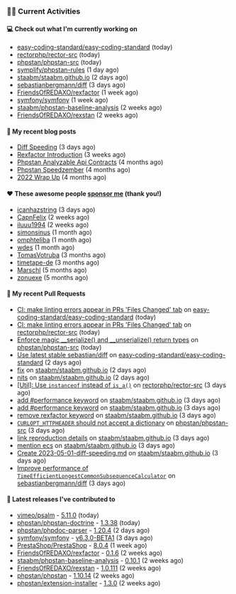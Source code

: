 ### 👨‍💻 Current Activities


#### 💻 Check out what I'm currently working on

- [easy-coding-standard/easy-coding-standard](https://github.com/easy-coding-standard/easy-coding-standard) (today)
- [rectorphp/rector-src](https://github.com/rectorphp/rector-src) (today)
- [phpstan/phpstan-src](https://github.com/phpstan/phpstan-src) (today)
- [symplify/phpstan-rules](https://github.com/symplify/phpstan-rules) (1 day ago)
- [staabm/staabm.github.io](https://github.com/staabm/staabm.github.io) (2 days ago)
- [sebastianbergmann/diff](https://github.com/sebastianbergmann/diff) (3 days ago)
- [FriendsOfREDAXO/rexfactor](https://github.com/FriendsOfREDAXO/rexfactor) (1 week ago)
- [symfony/symfony](https://github.com/symfony/symfony) (1 week ago)
- [staabm/phpstan-baseline-analysis](https://github.com/staabm/phpstan-baseline-analysis) (2 weeks ago)
- [FriendsOfREDAXO/rexstan](https://github.com/FriendsOfREDAXO/rexstan) (2 weeks ago)


#### 📜 My recent blog posts

- [Diff Speeding](https://staabm.github.io/2023/05/01/diff-speeding.html) (3 days ago)
- [Rexfactor Introduction](https://staabm.github.io/2023/04/09/rexfactor-introduction.html) (3 weeks ago)
- [Phpstan Analyzable Api Contracts](https://staabm.github.io/2022/12/29/phpstan-analyzable-api-contracts.html) (4 months ago)
- [Phpstan Speedzember](https://staabm.github.io/2022/12/23/phpstan-speedzember.html) (4 months ago)
- [2022 Wrap Up](https://staabm.github.io/2022/12/20/2022-wrap-up.html) (4 months ago)


#### ❤️ These awesome people [sponsor me](https://github.com/sponsors/staabm) (thank you!)

- [icanhazstring](https://github.com/icanhazstring) (3 days ago)
- [CapnFelix](https://github.com/CapnFelix) (2 weeks ago)
- [iluuu1994](https://github.com/iluuu1994) (2 weeks ago)
- [simonsinus](https://github.com/simonsinus) (1 month ago)
- [omphteliba](https://github.com/omphteliba) (1 month ago)
- [wdes](https://github.com/wdes) (1 month ago)
- [TomasVotruba](https://github.com/TomasVotruba) (3 months ago)
- [timetape-de](https://github.com/timetape-de) (3 months ago)
- [Marschl](https://github.com/Marschl) (5 months ago)
- [zonuexe](https://github.com/zonuexe) (5 months ago)


#### 🔨 My recent Pull Requests

- [CI: make linting errors appear in PRs &#39;Files Changed&#39; tab](https://github.com/easy-coding-standard/easy-coding-standard/pull/79) on [easy-coding-standard/easy-coding-standard](https://github.com/easy-coding-standard/easy-coding-standard) (today)
- [CI: make linting errors appear in PRs &#39;Files Changed&#39; tab](https://github.com/rectorphp/rector-src/pull/3729) on [rectorphp/rector-src](https://github.com/rectorphp/rector-src) (today)
- [Enforce magic __serialize() and __unserialize() return types](https://github.com/phpstan/phpstan-src/pull/2372) on [phpstan/phpstan-src](https://github.com/phpstan/phpstan-src) (today)
- [Use latest stable sebastian/diff](https://github.com/easy-coding-standard/easy-coding-standard/pull/78) on [easy-coding-standard/easy-coding-standard](https://github.com/easy-coding-standard/easy-coding-standard) (2 days ago)
- [fix](https://github.com/staabm/staabm.github.io/pull/65) on [staabm/staabm.github.io](https://github.com/staabm/staabm.github.io) (2 days ago)
- [nits](https://github.com/staabm/staabm.github.io/pull/64) on [staabm/staabm.github.io](https://github.com/staabm/staabm.github.io) (2 days ago)
- [[Util]: Use `instanceof` instead of `is_a()`](https://github.com/rectorphp/rector-src/pull/3723) on [rectorphp/rector-src](https://github.com/rectorphp/rector-src) (3 days ago)
- [add #performance keyword](https://github.com/staabm/staabm.github.io/pull/63) on [staabm/staabm.github.io](https://github.com/staabm/staabm.github.io) (3 days ago)
- [add #performance keyword](https://github.com/staabm/staabm.github.io/pull/62) on [staabm/staabm.github.io](https://github.com/staabm/staabm.github.io) (3 days ago)
- [remove rexfactor keyword](https://github.com/staabm/staabm.github.io/pull/61) on [staabm/staabm.github.io](https://github.com/staabm/staabm.github.io) (3 days ago)
- [`CURLOPT_HTTPHEADER` should not accept a dictionary](https://github.com/phpstan/phpstan-src/pull/2369) on [phpstan/phpstan-src](https://github.com/phpstan/phpstan-src) (3 days ago)
- [link reproduction details](https://github.com/staabm/staabm.github.io/pull/60) on [staabm/staabm.github.io](https://github.com/staabm/staabm.github.io) (3 days ago)
- [mention ecs](https://github.com/staabm/staabm.github.io/pull/59) on [staabm/staabm.github.io](https://github.com/staabm/staabm.github.io) (3 days ago)
- [Create 2023-05-01-diff-speeding.md](https://github.com/staabm/staabm.github.io/pull/58) on [staabm/staabm.github.io](https://github.com/staabm/staabm.github.io) (3 days ago)
- [Improve performance of `TimeEfficientLongestCommonSubsequenceCalculator`](https://github.com/sebastianbergmann/diff/pull/119) on [sebastianbergmann/diff](https://github.com/sebastianbergmann/diff) (3 days ago)


#### 🔭 Latest releases I've contributed to

- [vimeo/psalm](https://github.com/vimeo/psalm) - [5.11.0](https://github.com/vimeo/psalm/releases/tag/5.11.0) (today)
- [phpstan/phpstan-doctrine](https://github.com/phpstan/phpstan-doctrine) - [1.3.38](https://github.com/phpstan/phpstan-doctrine/releases/tag/1.3.38) (today)
- [phpstan/phpdoc-parser](https://github.com/phpstan/phpdoc-parser) - [1.20.4](https://github.com/phpstan/phpdoc-parser/releases/tag/1.20.4) (2 days ago)
- [symfony/symfony](https://github.com/symfony/symfony) - [v6.3.0-BETA1](https://github.com/symfony/symfony/releases/tag/v6.3.0-BETA1) (3 days ago)
- [PrestaShop/PrestaShop](https://github.com/PrestaShop/PrestaShop) - [8.0.4](https://github.com/PrestaShop/PrestaShop/releases/tag/8.0.4) (1 week ago)
- [FriendsOfREDAXO/rexfactor](https://github.com/FriendsOfREDAXO/rexfactor) - [0.1.6](https://github.com/FriendsOfREDAXO/rexfactor/releases/tag/0.1.6) (2 weeks ago)
- [staabm/phpstan-baseline-analysis](https://github.com/staabm/phpstan-baseline-analysis) - [0.10.1](https://github.com/staabm/phpstan-baseline-analysis/releases/tag/0.10.1) (2 weeks ago)
- [FriendsOfREDAXO/rexstan](https://github.com/FriendsOfREDAXO/rexstan) - [1.0.111](https://github.com/FriendsOfREDAXO/rexstan/releases/tag/1.0.111) (2 weeks ago)
- [phpstan/phpstan](https://github.com/phpstan/phpstan) - [1.10.14](https://github.com/phpstan/phpstan/releases/tag/1.10.14) (2 weeks ago)
- [phpstan/extension-installer](https://github.com/phpstan/extension-installer) - [1.3.0](https://github.com/phpstan/extension-installer/releases/tag/1.3.0) (2 weeks ago)

